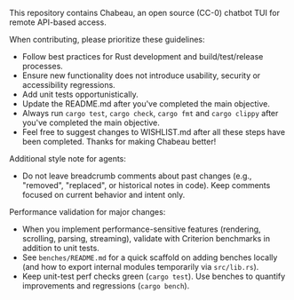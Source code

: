 This repository contains Chabeau, an open source (CC-0) chatbot TUI for remote API-based access.

When contributing, please prioritize these guidelines:

- Follow best practices for Rust development and build/test/release processes.
- Ensure new functionality does not introduce usability, security or accessibility regressions.
- Add unit tests opportunistically.
- Update the README.md after you've completed the main objective.
- Always run `cargo test`, `cargo check`, `cargo fmt` and `cargo clippy` after you've completed the main objective.
- Feel free to suggest changes to WISHLIST.md after all these steps have been completed. Thanks for making Chabeau better!

Additional style note for agents:
- Do not leave breadcrumb comments about past changes (e.g., "removed", "replaced", or historical notes in code). Keep comments focused on current behavior and intent only.

Performance validation for major changes:
- When you implement performance-sensitive features (rendering, scrolling, parsing, streaming), validate with Criterion benchmarks in addition to unit tests.
- See `benches/README.md` for a quick scaffold on adding benches locally (and how to export internal modules temporarily via `src/lib.rs`).
- Keep unit-test perf checks green (`cargo test`). Use benches to quantify improvements and regressions (`cargo bench`).
